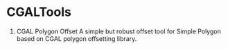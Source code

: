 # CGALTools
1. CGAL Polygon Offset
A simple but robust offset tool for Simple Polygon based on CGAL polygon offsetting library.
